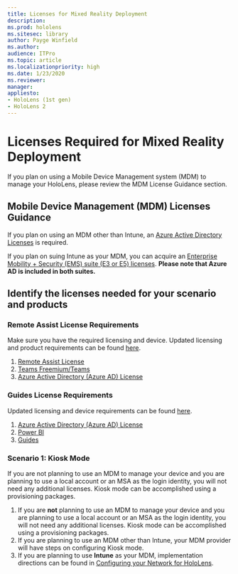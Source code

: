 ```yaml
---
title: Licenses for Mixed Reality Deployment
description: 
ms.prod: hololens
ms.sitesec: library
author: Payge Winfield
ms.author:
audience: ITPro
ms.topic: article
ms.localizationpriority: high
ms.date: 1/23/2020
ms.reviewer: 
manager: 
appliesto:
- HoloLens (1st gen)
- HoloLens 2
---
```


# Licenses Required for Mixed Reality Deployment

If you plan on using a Mobile Device Management system (MDM) to manage your HoloLens, please review the MDM License Guidance section.

## Mobile Device Management (MDM) Licenses Guidance

If you plan on using an MDM other than Intune, an [Azure Active Directory Licenses](https://docs.microsoft.com/azure/active-directory/fundamentals/active-directory-whatis) is required.

If you plan on suing Intune as your MDM, you can acquire an [Enterprise Mobility + Security (EMS) suite (E3 or E5) licenses](https://www.microsoft.com/microsoft-365/enterprise-mobility-security/compare-plans-and-pricing). **Please note that Azure AD is included in both suites.** 

## Identify the licenses needed for your scenario and products

### Remote Assist License Requirements
Make sure you have the required licensing and device. Updated licensing and product requirements can be found [here](https://docs.microsoft.com/dynamics365/mixed-reality/remote-assist/requirements).

1.	[Remote Assist License](https://docs.microsoft.com/azure/active-directory/fundamentals/active-directory-whatis)
1.	[Teams Freemium/Teams](https://products.office.com/microsoft-teams/free)
1.	[Azure Active Directory (Azure AD) License](https://docs.microsoft.com/azure/active-directory/fundamentals/active-directory-whatis)

### Guides License Requirements
Updated licensing and device requirements can be found [here](https://docs.microsoft.com/dynamics365/mixed-reality/guides/requirements).

1.	[Azure Active Directory (Azure AD) License](https://docs.microsoft.com/azure/active-directory/fundamentals/active-directory-whatis)
1.	[Power BI](https://powerbi.microsoft.com/desktop/)
1.	[Guides](https://docs.microsoft.com/dynamics365/mixed-reality/guides/setup)

### Scenario 1: Kiosk Mode
If you are not planning to use an MDM to manage your device and you are planning to use a local account or an MSA as the login identity, you will not need any additional licenses. Kiosk mode can be accomplished using a provisioning packages.

1.	If you are **not** planning to use an MDM to manage your device and you are planning to use a local account or an MSA as the login identity, you will not need any additional licenses. Kiosk mode can be accomplished using a provisioning packages.
1.	If you are planning to use an MDM other than Intune, your MDM provider will have steps on configuring Kiosk mode. 
1. If you are planning to use **Intune** as your MDM, implementation directions can be found in [Configuring your Network for HoloLens]().
